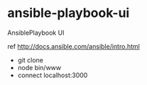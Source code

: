 # ansible-playbook-ui
AnsiblePlaybook UI

ref http://docs.ansible.com/ansible/intro.html

* git clone
* node bin/www
* connect localhost:3000
